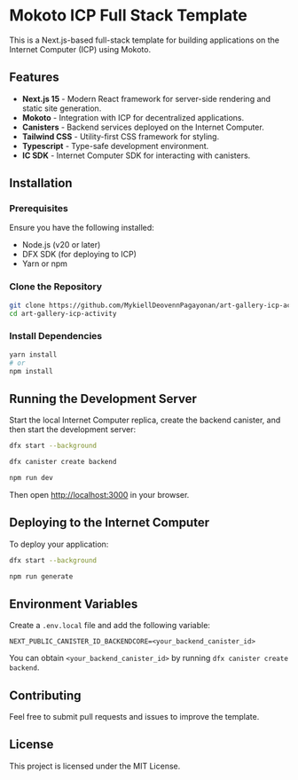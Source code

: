 # Mokoto ICP Full Stack Template

This is a Next.js-based full-stack template for building applications on the Internet Computer (ICP) using Mokoto.

## Features

- **Next.js 15** - Modern React framework for server-side rendering and static site generation.
- **Mokoto** - Integration with ICP for decentralized applications.
- **Canisters** - Backend services deployed on the Internet Computer.
- **Tailwind CSS** - Utility-first CSS framework for styling.
- **Typescript** - Type-safe development environment.
- **IC SDK** - Internet Computer SDK for interacting with canisters.

## Installation

### Prerequisites
Ensure you have the following installed:
- Node.js (v20 or later)
- DFX SDK (for deploying to ICP)
- Yarn or npm

### Clone the Repository
```sh
git clone https://github.com/MykiellDeovennPagayonan/art-gallery-icp-activity
cd art-gallery-icp-activity
```

### Install Dependencies
```sh
yarn install
# or
npm install
```

## Running the Development Server

Start the local Internet Computer replica, create the backend canister, and then start the development server:
```sh
dfx start --background
```
```sh
dfx canister create backend
```
```sh
npm run dev
```
Then open [http://localhost:3000](http://localhost:3000) in your browser.

## Deploying to the Internet Computer

To deploy your application:
```sh
dfx start --background
```
```sh
npm run generate
```

## Environment Variables

Create a `.env.local` file and add the following variable:
```
NEXT_PUBLIC_CANISTER_ID_BACKENDCORE=<your_backend_canister_id>
```
You can obtain `<your_backend_canister_id>` by running `dfx canister create backend`.

## Contributing

Feel free to submit pull requests and issues to improve the template.

## License

This project is licensed under the MIT License.